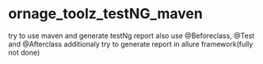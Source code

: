 # ornage_toolz_testNG_maven
try to use maven and generate testNg report 
also use @Beforeclass, @Test and @Afterclass
additionaly try to generate report in allure framework(fully not done)
